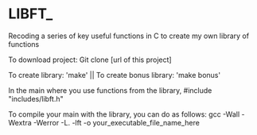 # LIBFT_
Recoding a series of key useful functions in C to create my own library of functions

To download project:
Git clone [url of this project]

To create library: 'make' || To create bonus library: 'make bonus'

In the main where you use functions from the library, #include "includes/libft.h"

To compile your main with the library, you can do as follows: gcc -Wall -Wextra -Werror -L. -lft -o your_executable_file_name_here
